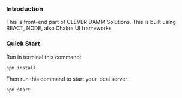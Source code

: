 
### Introduction

This is front-end part of CLEVER DAMM Solutions. This is built using REACT, NODE, also Chakra UI frameworks


### Quick Start

Run in terminal this command:

```bash
npm install
```

Then run this command to start your local server

```bash
npm start
```
